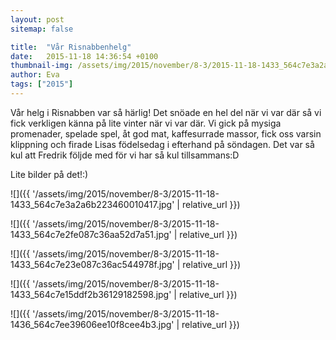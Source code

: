 ```yaml
---
layout: post
sitemap: false

title:  "Vår Risnabbenhelg"
date:   2015-11-18 14:36:54 +0100
thumbnail-img: /assets/img/2015/november/8-3/2015-11-18-1433_564c7e3a2a6b223460010417.jpg
author: Eva
tags: ["2015"]
---
```


Vår helg i Risnabben var så härlig! Det snöade en hel del när vi var där så vi fick verkligen känna på lite vinter när vi var där. Vi gick på mysiga promenader, spelade spel, åt god mat, kaffesurrade massor, fick oss varsin klippning och firade Lisas födelsedag i efterhand på söndagen. Det var så kul att Fredrik följde med för vi har så kul tillsammans:D 

Lite bilder på det!:)

![]({{ '/assets/img/2015/november/8-3/2015-11-18-1433_564c7e3a2a6b223460010417.jpg'  | relative_url }})

![]({{ '/assets/img/2015/november/8-3/2015-11-18-1433_564c7e2fe087c36aa52d7a51.jpg'  | relative_url }})

![]({{ '/assets/img/2015/november/8-3/2015-11-18-1433_564c7e23e087c36ac544978f.jpg'  | relative_url }})

![]({{ '/assets/img/2015/november/8-3/2015-11-18-1433_564c7e15ddf2b36129182598.jpg'  | relative_url }})

![]({{ '/assets/img/2015/november/8-3/2015-11-18-1436_564c7ee39606ee10f8cee4b3.jpg'  | relative_url }})

